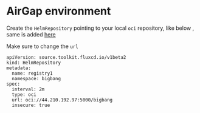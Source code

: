 # AirGap environment

Create the `HelmRepository`  pointing to your local `oci` repository, like below , same is added [here](helmrepo.yaml)

Make sure to change the `url`

```
apiVersion: source.toolkit.fluxcd.io/v1beta2
kind: HelmRepository
metadata:
  name: registry1
  namespace: bigbang
spec:
  interval: 2m
  type: oci
  url: oci://44.210.192.97:5000/bigbang
  insecure: true
```